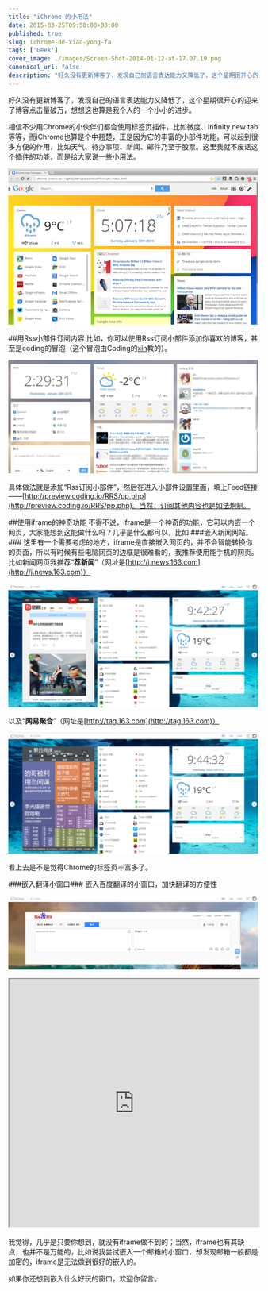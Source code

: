 ```yaml
---
title: "iChrome 的小用法"
date: 2015-03-25T09:50:00+08:00
published: true
slug: ichrome-de-xiao-yong-fa
tags: ['Geek']
cover_image: ./images/Screen-Shot-2014-01-12-at-17.07.19.png
canonical_url: false
description: "好久没有更新博客了，发现自己的语言表达能力又降低了，这个星期很开心的迎来了博客点击量破万，想想这也算是我个人的一个小小的进步。"
---
```




好久没有更新博客了，发现自己的语言表达能力又降低了，这个星期很开心的迎来了博客点击量破万，想想这也算是我个人的一个小小的进步。

相信不少用Chrome的小伙伴们都会使用标签页插件，比如微度、Infinity new tab等等，而iChrome也算是个中翘楚，正是因为它的丰富的小部件功能，可以起到很多方便的作用，比如天气、待办事项、新闻、邮件乃至于股票。这里我就不废话这个插件的功能，而是给大家说一些小用法。

![iChrome界面](./images/Screen-Shot-2014-01-12-at-17.07.19.png)

##用Rss小部件订阅内容
比如，你可以使用Rss订阅小部件添加你喜欢的博客，甚至是coding的冒泡（这个冒泡由Coding的[xin](https://coding.net/u/xin/)教的）。

![Coding冒泡](./images/a7514786-ee7f-4d7e-a2bf-e2f4095120bd.png)

具体做法就是添加“Rss订阅小部件”，然后在进入小部件设置里面，填上Feed链接——[http://preview.coding.io/RRS/pp.php](http://preview.coding.io/RRS/pp.php)。当然，订阅其他内容也是如法炮制。

##使用iframe的神奇功能
不得不说，iframe是一个神奇的功能，它可以内嵌一个网页，大家能想到这能做什么吗？几乎是什么都可以，比如
###嵌入新闻网站。###
这里有一个需要考虑的地方，iframe是直接嵌入网页的，并不会智能转换你的页面，所以有时候有些电脑网页的边框是很难看的，我推荐使用能手机的网页。比如新闻网页我推荐“**荐新闻**”（网址是[http://j.news.163.com](http://j.news.163.com)）

![网易荐新闻](./images/0001.png)

以及“**网易聚合**”（网址是[http://tag.163.com](http://tag.163.com)）

![网易聚合](./images/0002.png)

看上去是不是觉得Chrome的标签页丰富多了。

###嵌入翻译小窗口###
嵌入百度翻译的小窗口，加快翻译的方便性

![百度翻译](./images/0003.png)

<iframe src="http://fanyi.baidu.com"  height="500" width="100%"></iframe>

我觉得，几乎是只要你想到，就没有iframe做不到的；当然，iframe也有其缺点，也并不是万能的，比如说我尝试嵌入一个邮箱的小窗口，却发现邮箱一般都是加密的，iframe是无法做到很好的嵌入的。

如果你还想到嵌入什么好玩的窗口，欢迎你留言。